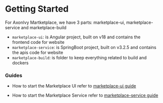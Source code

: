 # Getting Started

For AxonIvy Martketplace, we have 3 parts: marketplace-ui, marketplace-service and marketplace-build
* ``marketplace-ui``: is Angular project, built on v18 and contains the frontend code for website
* ``marketplace-service``: is SpringBoot project, built on v3.2.5 and contains the apis code for website
* ``marketplace-build``: is folder to keep everything related to build and dockers

### Guides
* How to start the Marketplace UI refer to [marketplace-ui guide][1]

* How to start the Marketplace Service refer to [marketplace-service guide][2]

  [1]: marketplace-ui/README.md
  [2]: marketplace-service/README.md

